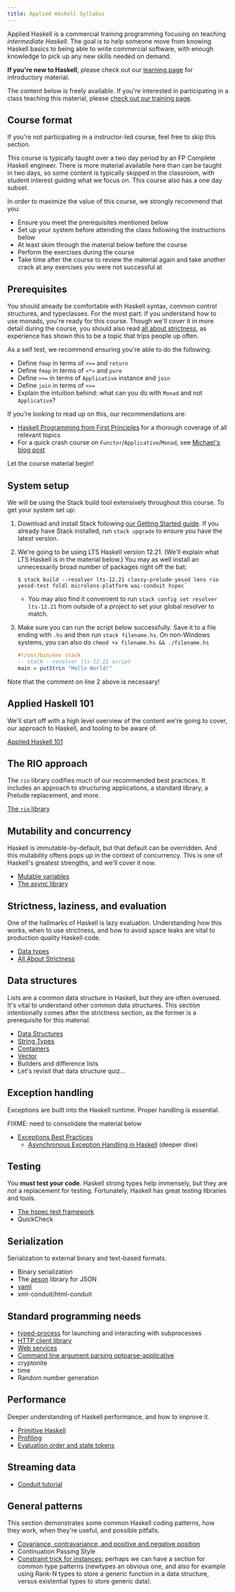 ```yaml
---
title: Applied Haskell Syllabus
---
```


Applied Haskell is a commercial training programming focusing on
teaching _intermediate Haskell_. The goal is to help someone move from
knowing Haskell basics to being able to write commercial software,
with enough knowledge to pick up any new skills needed on demand.

**If you're new to Haskell**, please check out our [learning
page](/learn) for introductory material.

The content below is freely available. If you're interested in
participating in a class teaching this material, please [check out our
training page](https://www.fpcomplete.com/training).

## Course format

If you're not participating in a instructor-led course, feel free to
skip this section.

This course is typically taught over a two day period by an FP
Complete Haskell engineer. There is more material available here than
can be taught in two days, so some content is typically skipped in the
classroom, with student interest guiding what we focus on. This course
also has a one day subset.

In order to maximize the value of this course, we strongly recommend
that you:

* Ensure you meet the prerequisites mentioned below
* Set up your system before attending the class following the instructions below
* At least skim through the material below before the course
* Perform the exercises during the course
* Take time after the course to review the material again and take
  another crack at any exercises you were not successful at

## Prerequisites

You should already be comfortable with Haskell syntax, common control
structures, and typeclasses. For the most part: if you understand how
to use monads, you're ready for this course. Though we'll cover it in
more detail during the course, you should also read [all about
strictness](/tutorial/all-about-strictness), as experience has shown
this to be a topic that trips people up often.

As a self test, we recommend ensuring you're able to do the following:

* Define `fmap` in terms of `>>=` and `return`
* Define `fmap` in terms of `<*>` and `pure`
* Define `>>=` in terms of `Applicative` instance and `join`
* Define `join` in terms of `>>=`
* Explain the intuition behind: what can you do with `Monad` and not `Applicative`?

If you're looking to read up on this, our recommendations are:

* [Haskell Programming from First Principles](http://haskellbook.com/)
  for a thorough coverage of all relevant topics
* For a quick crash course on `Functor`/`Applicative`/`Monad`, see
  [Michael's blog
  post](https://www.snoyman.com/blog/2017/01/functors-applicatives-and-monads)

Let the course material begin!

## System setup

We will be using the Stack build tool extensively throughout this
course. To get your system set up:

1. Download and install Stack following [our Getting Started
   guide](/get-started). If you already have Stack installed, run
   `stack upgrade` to ensure you have the latest version.
2. We're going to be using LTS Haskell version 12.21. (We'll explain
   what LTS Haskell is in the material below.) You may as well install
   an unnecessarily broad number of packages right off the bat:

   ```
   $ stack build --resolver lts-12.21 classy-prelude-yesod lens rio yesod-test foldl microlens-platform wai-conduit hspec`
   ```

     * You may also find it convenient to run `stack config set resolver lts-12.21`
       from outside of a project to set your global resolver to match.

3. Make sure you can run the script below successfully. Save it to a
   file ending with `.hs` and then run `stack filename.hs`. On
   non-Windows systems, you can also do `chmod +x filename.hs &&
   ./filename.hs`

   ```haskell
   #!/usr/bin/env stack
   -- stack --resolver lts-12.21 script
   main = putStrLn "Hello World!"
   ```

Note that the comment on line 2 above is necessary!

## Applied Haskell 101

We'll start off with a high level overview of the content we're going
to cover, our approach to Haskell, and tooling to be aware of.

[Applied Haskell 101](/tutorial/applied-haskell-101)

## The RIO approach

The `rio` library codifies much of our recommended best practices. It
includes an approach to structuring applications, a standard library,
a Prelude replacement, and more.

[The `rio` library](/library/rio)

## Mutability and concurrency

Haskell is immutable-by-default, but that default can be
overridden. And this mutability oftens pops up in the context of
concurrency. This is one of Haskell's greatest strengths, and we'll
cover it now.

* [Mutable variables](/tutorial/mutable-variables)
* [The async library](/library/async)

## Strictness, laziness, and evaluation

One of the hallmarks of Haskell is lazy evaluation. Understanding how
this works, when to use strictness, and how to avoid space leaks are
vital to production quality Haskell code.

* [Data types](/tutorial/data-types)
* [All About Strictness](/tutorial/all-about-strictness)

## Data structures

Lists are a common data structure in Haskell, but they are often
overused. It's vital to understand other common data structures. This
section intentionally comes after the strictness section, as the
former is a prerequisite for this material.

* [Data Structures](/tutorial/data-structures)
* [String Types](/tutorial/string-types)
* [Containers](/library/containers)
* [Vector](/library/vector)
* Builders and difference lists
* Let's revisit that data structure quiz...

## Exception handling

Exceptions are built into the Haskell runtime. Proper handling is
essential.

FIXME: need to consolidate the material below

* [Exceptions Best Practices](https://www.fpcomplete.com/blog/2016/11/exceptions-best-practices-haskell)
    * [Asynchronous Exception Handling in Haskell](https://www.fpcomplete.com/blog/2018/04/async-exception-handling-haskell) (deeper dive)

## Testing

You **must test your code**. Haskell strong types help immensely, but
they are _not_ a replacement for testing. Fortunately, Haskell has
great testing libraries and tools.

* [The hspec test framework](/library/hspec)
* QuickCheck <!-- FIXME -->

## Serialization

Serialization to external binary and text-based formats.

* Binary serialization <!-- FIXME -->
* The [aeson](/library/aeson) library for JSON
* [yaml](/library/yaml)
* xml-conduit/html-conduit

## Standard programming needs

* [typed-process](/library/typed-process) for launching and interacting with subprocesses
* [HTTP client library](/library/http-client)
* [Web services](/tutorial/web-services)
* [Command line argument parsing optparse-applicative](/library/optparse-applicative)
* cryptonite
* time
* Random number generation

## Performance

Deeper understanding of Haskell performance, and how to improve it.

* [Primitive Haskell](/tutorial/primitive-haskell)
* [Profiling](/tutorial/profiling)
* [Evaluation order and state tokens](https://wiki.haskell.org/Evaluation_order_and_state_tokens)

## Streaming data

* [Conduit tutorial](/library/conduit)

## General patterns

This section demonstrates some common Haskell coding patterns, how
they work, when they're useful, and possible pitfalls.

* [Covariance, contravariance, and positive and negative position](https://www.fpcomplete.com/blog/2016/11/covariance-contravariance)
* Continuation Passing Style
* [Constraint trick for instances](http://chrisdone.com/posts/haskell-constraint-trick); perhaps we can have a section for common type patterns (newtypes an obvious one, and also for example using Rank-N types to store a generic function in a data structure, versus existential types to store generic data).
